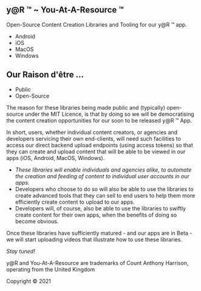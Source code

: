 ## y@R &trade; ~ You-At-A-Resource &trade;

Open-Source Content Creation Libraries and Tooling for our y@R &trade; app.

- Android
- iOS
- MacOS
- Windows

## Our Raison d'être ...

- Public
- Open-Source

The reason for these libraries being made public and (typically) open-source under the MIT Licence, is that by doing so we will be democratising the content creation opportunities for our soon to be released y@R &trade; App.

In short, users, whether individual content creators, or agencies and developers servicing their own end-clients, will need such facilities to access our direct backend upload endpoints (using access tokens) so that they can create and upload content that will be able to be viewed in our apps (iOS, Android, MacOS, Windows).

- _These libraries will enable individuals and agencies alike, to automate the creation and feeding of content to individual user accounts in our apps._
- Developers who choose to do so will also be able to use the libraries to create advanced tools that they can sell to end users to help them more efficiently create content to upload to our apps.
- Developers will, of course, also be able to use the libraries to swiftly create content for their own apps, when the benefits of doing so become obvious.

Once these libraries have sufficiently matured - and our apps are in Beta - we will start uploading videos that illustrate how to use these libraries.

_Stay tuned!_




y@R and You-At-A-Resource are trademarks of Count Anthony Harrison, operating from the United Kingdom

Copyright &copy; 2021


<!---
YatterOfficial/YatterOfficial is a ✨ special ✨ repository because its `README.md` (this file) appears on your GitHub profile.
You can click the Preview link to take a look at your changes.
--->
